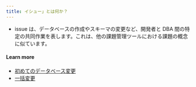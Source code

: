 ```yaml
---
title: イシュー」とは何か？
---
```


- issue は、データベースの作成やスキーマの変更など、開発者と DBA 間の特定の共同作業を表します。これは、他の課題管理ツールにおける課題の概念に似ています。

#### Learn more

- [初めてのデータベース変更](https://www.bytebase.com/docs/get-started/step-by-step/change-schema)
- [一括変更](https://www.bytebase.com/docs/change-database/batch-change/)
